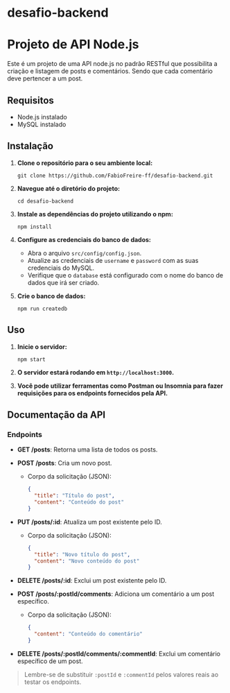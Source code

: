 # desafio-backend
# Projeto de API Node.js

Este é um projeto de uma API node.js no padrão RESTful que possibilita a criação e listagem de posts e comentários. Sendo que cada comentário deve pertencer a um post.

## Requisitos

- Node.js instalado
- MySQL instalado

## Instalação

1. **Clone o repositório para o seu ambiente local:**

    ```
    git clone https://github.com/FabioFreire-ff/desafio-backend.git
    ```

2. **Navegue até o diretório do projeto:**

    ```
    cd desafio-backend
    ```

3. **Instale as dependências do projeto utilizando o npm:**

    ```
    npm install
    ```

4. **Configure as credenciais do banco de dados:**

    - Abra o arquivo `src/config/config.json`.
    - Atualize as credenciais de `username` e `password` com as suas credenciais do MySQL.
    - Verifique que o `database` está configurado com o nome do banco de dados que irá ser criado.

5. **Crie o banco de dados:**

    ```
    npm run createdb
    ```

## Uso

1. **Inicie o servidor:**

    ```
    npm start
    ```

2. **O servidor estará rodando em `http://localhost:3000`.**

3. **Você pode utilizar ferramentas como Postman ou Insomnia para fazer requisições para os endpoints fornecidos pela API.**

## Documentação da API

### Endpoints

- **GET /posts**: Retorna uma lista de todos os posts.
- **POST /posts**: Cria um novo post.
  - Corpo da solicitação (JSON):
    ```json
    {
      "title": "Título do post",
      "content": "Conteúdo do post"
    }
    ```
- **PUT /posts/:id**: Atualiza um post existente pelo ID.
  - Corpo da solicitação (JSON):
    ```json
    {
      "title": "Novo título do post",
      "content": "Novo conteúdo do post"
    }
    ```
- **DELETE /posts/:id**: Exclui um post existente pelo ID.

- **POST /posts/:postId/comments**: Adiciona um comentário a um post específico.
  - Corpo da solicitação (JSON):
    ```json
    {
      "content": "Conteúdo do comentário"
    }
    ```
- **DELETE /posts/:postId/comments/:commentId**: Exclui um comentário específico de um post.

> Lembre-se de substituir `:postId` e `:commentId` pelos valores reais ao testar os endpoints.
